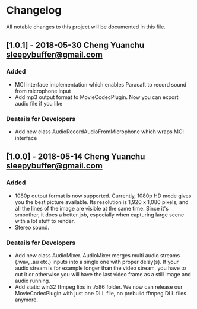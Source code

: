 # Changelog
All notable changes to this project will be documented in this file.

## [1.0.1] - 2018-05-30 Cheng Yuanchu <sleepybuffer@gmail.com>

### Added
- MCI interface implementation which enables Paracaft to record sound from microphone input
- Add mp3 output format to MovieCodecPlugin. Now you can export audio file if you like

### Deatails for Developers
- Add new class AudioRecordAudioFromMicrophone which wraps MCI interface 

## [1.0.0] - 2018-05-14 Cheng Yuanchu <sleepybuffer@gmail.com>

### Added
- 1080p output format is now supported. Currently, 1080p HD mode gives you the best picture available. Its resolution is 1,920 x 1,080 pixels, and all the lines of the image are visible at the same time. Since it's smoother, it does a better job, especially when capturing large scene with a lot stuff to render.
- Stereo sound.

### Deatails for Developers
- Add new class AudioMixer. AudioMixer merges multi audio streams (.wav, .au etc.) inputs into a single one with proper delay(s). If your audio stream is for example longer than the video stream, you have to cut it or otherwise you will have the last video frame as a still image and audio running. 
- Add static win32 ffmpeg libs in ./x86 folder. We now can release our MovieCodecPlugin with just one DLL file, no prebuild ffmpeg DLL files anymore.
